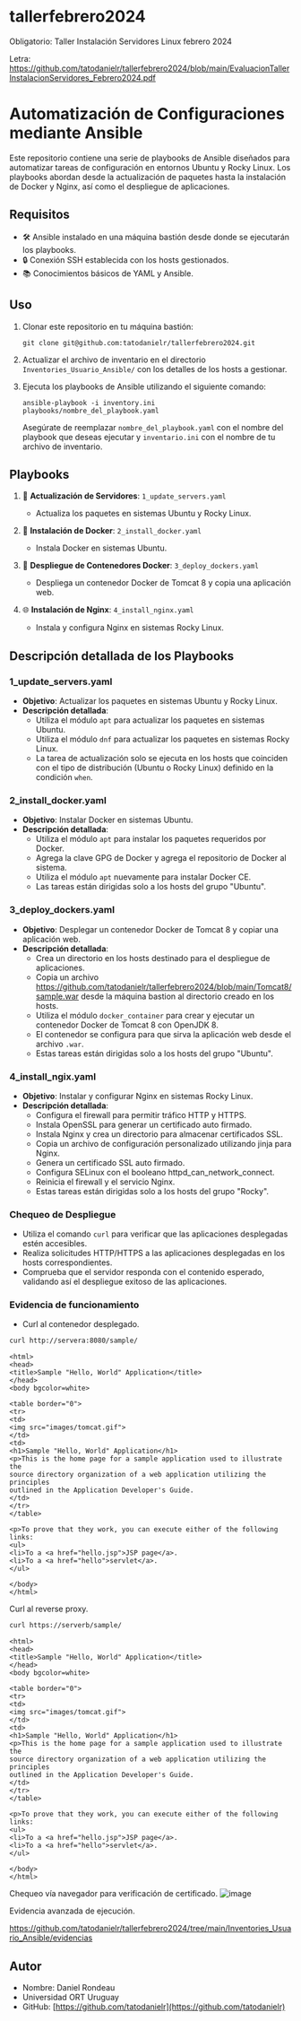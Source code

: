 # tallerfebrero2024
Obligatorio: Taller Instalación Servidores Linux febrero 2024

Letra: https://github.com/tatodanielr/tallerfebrero2024/blob/main/EvaluacionTallerInstalacionServidores_Febrero2024.pdf

Automatización de Configuraciones mediante Ansible
========================================================

Este repositorio contiene una serie de playbooks de Ansible diseñados para automatizar tareas de configuración en entornos Ubuntu y Rocky Linux. Los playbooks abordan desde la actualización de paquetes hasta la instalación de Docker y Nginx, así como el despliegue de aplicaciones.


Requisitos
----------

* 🛠️  Ansible instalado en una máquina bastión desde donde se ejecutarán los playbooks.
*  🔒 Conexión SSH establecida con los hosts gestionados.
* 📚 Conocimientos básicos de YAML y Ansible.

Uso
---

1.  Clonar este repositorio en tu máquina bastión:
    
    `git clone git@github.com:tatodanielr/tallerfebrero2024.git`
    
2.  Actualizar el archivo de inventario en el directorio `Inventories_Usuario_Ansible/` con los detalles de los hosts a gestionar.
    
3.  Ejecuta los playbooks de Ansible utilizando el siguiente comando:
    
    `ansible-playbook -i inventory.ini playbooks/nombre_del_playbook.yaml`
    
    Asegúrate de reemplazar `nombre_del_playbook.yaml` con el nombre del playbook que deseas ejecutar y `inventario.ini` con el nombre de tu archivo de inventario.
    

Playbooks
---------------------

1. 🔄  **Actualización de Servidores**: `1_update_servers.yaml`
    
    *   Actualiza los paquetes en sistemas Ubuntu y Rocky Linux.
2. 🐳 **Instalación de Docker**: `2_install_docker.yaml`
    
    *   Instala Docker en sistemas Ubuntu.
3. 🚀 **Despliegue de Contenedores Docker**: `3_deploy_dockers.yaml`
    
    *   Despliega un contenedor Docker de Tomcat 8 y copia una aplicación web.
4. 🌐 **Instalación de Nginx**: `4_install_nginx.yaml`
    
    *   Instala y configura Nginx en sistemas Rocky Linux.
    

Descripción detallada de los Playbooks
----------

### 1\_update\_servers.yaml

*   **Objetivo**: Actualizar los paquetes en sistemas Ubuntu y Rocky Linux.
*   **Descripción detallada**:
    *   Utiliza el módulo `apt` para actualizar los paquetes en sistemas Ubuntu.
    *   Utiliza el módulo `dnf` para actualizar los paquetes en sistemas Rocky Linux.
    *   La tarea de actualización solo se ejecuta en los hosts que coinciden con el tipo de distribución (Ubuntu o Rocky Linux) definido en la condición `when`.

### 2\_install\_docker.yaml

*   **Objetivo**: Instalar Docker en sistemas Ubuntu.
*   **Descripción detallada**:
    *   Utiliza el módulo `apt` para instalar los paquetes requeridos por Docker.
    *   Agrega la clave GPG de Docker y agrega el repositorio de Docker al sistema.
    *   Utiliza el módulo `apt` nuevamente para instalar Docker CE.
    *   Las tareas están dirigidas solo a los hosts del grupo "Ubuntu".

### 3\_deploy\_dockers.yaml

*   **Objetivo**: Desplegar un contenedor Docker de Tomcat 8 y copiar una aplicación web.
*   **Descripción detallada**:
    *   Crea un directorio en los hosts destinado para el despliegue de aplicaciones.
    *   Copia un archivo https://github.com/tatodanielr/tallerfebrero2024/blob/main/Tomcat8/sample.war desde la máquina bastion al directorio creado en los hosts.
    *   Utiliza el módulo `docker_container` para crear y ejecutar un contenedor Docker de Tomcat 8 con OpenJDK 8.
    *   El contenedor se configura para que sirva la aplicación web desde el archivo `.war`.
    *   Estas tareas están dirigidas solo a los hosts del grupo "Ubuntu".

### 4\_install\_ngix.yaml

*   **Objetivo**: Instalar y configurar Nginx en sistemas Rocky Linux.
*   **Descripción detallada**:
    *   Configura el firewall para permitir tráfico HTTP y HTTPS.
    *   Instala OpenSSL para generar un certificado auto firmado.
    *   Instala Nginx y crea un directorio para almacenar certificados SSL.
    *   Copia un archivo de configuración personalizado utilizando jinja para Nginx.
    *   Genera un certificado SSL auto firmado.
    *   Configura SELinux con el booleano httpd_can_network_connect.
    *   Reinicia el firewall y el servicio Nginx.
    *   Estas tareas están dirigidas solo a los hosts del grupo "Rocky".

### Chequeo de Despliegue

*   Utiliza el comando `curl` para verificar que las aplicaciones desplegadas estén accesibles.
*   Realiza solicitudes HTTP/HTTPS a las aplicaciones desplegadas en los hosts correspondientes.
*   Comprueba que el servidor responda con el contenido esperado, validando así el despliegue exitoso de las aplicaciones.

### Evidencia de funcionamiento

*   Curl al contenedor desplegado.
  ```bash
 curl http://servera:8080/sample/
```
  ```
<html>
<head>
<title>Sample "Hello, World" Application</title>
</head>
<body bgcolor=white>

<table border="0">
<tr>
<td>
<img src="images/tomcat.gif">
</td>
<td>
<h1>Sample "Hello, World" Application</h1>
<p>This is the home page for a sample application used to illustrate the
source directory organization of a web application utilizing the principles
outlined in the Application Developer's Guide.
</td>
</tr>
</table>

<p>To prove that they work, you can execute either of the following links:
<ul>
<li>To a <a href="hello.jsp">JSP page</a>.
<li>To a <a href="hello">servlet</a>.
</ul>

</body>
</html>
```
Curl al reverse proxy.
  ```bash
 curl https://serverb/sample/
```
```
<html>
<head>
<title>Sample "Hello, World" Application</title>
</head>
<body bgcolor=white>

<table border="0">
<tr>
<td>
<img src="images/tomcat.gif">
</td>
<td>
<h1>Sample "Hello, World" Application</h1>
<p>This is the home page for a sample application used to illustrate the
source directory organization of a web application utilizing the principles
outlined in the Application Developer's Guide.
</td>
</tr>
</table>

<p>To prove that they work, you can execute either of the following links:
<ul>
<li>To a <a href="hello.jsp">JSP page</a>.
<li>To a <a href="hello">servlet</a>.
</ul>

</body>
</html>
```
Chequeo vía navegador para verificación de certificado.
![image](https://github.com/tatodanielr/tallerfebrero2024/assets/157429072/5a075523-39f2-4093-8bc2-63c802929b60)

Evidencia avanzada de ejecución.

https://github.com/tatodanielr/tallerfebrero2024/tree/main/Inventories_Usuario_Ansible/evidencias

Autor
-----

*   Nombre: Daniel Rondeau
*   Universidad ORT Uruguay
*   GitHub: [https://github.com/tatodanielr](https://github.com/tatodanielr)
